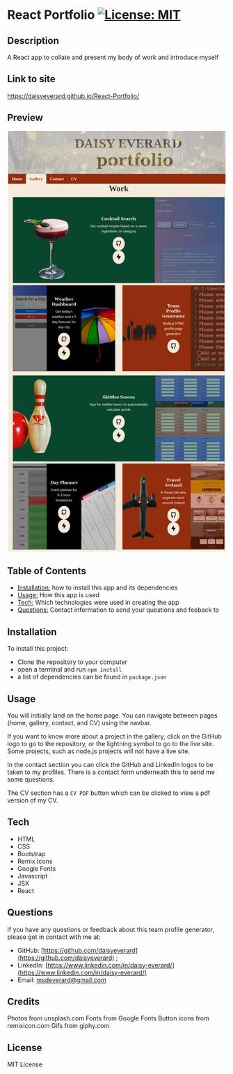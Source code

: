 # React Portfolio [![License: MIT](https://img.shields.io/badge/License-MIT-yellow.svg)](https://opensource.org/licenses/MIT)
  
## Description

A React app to collate and present my body of work and introduce myself

## Link to site

https://daisyeverard.github.io/React-Portfolio/

## Preview

<p align="center">
<img src="./public/assets/preview-of-site.png" width="500" alt="screenshot of site">
</p>

## Table of Contents

- [Installation:](#installation) how to install this app and its dependencies
- [Usage:](#usage) How this app is used
- [Tech:](#tech) Which technologies were used in creating the app
- [Questions:](#questions) Contact information to send your questions and feeback to


## Installation

To install this project: 
  
  - Clone the repository to your computer
  - open a terminal and run `npm install`
  - a list of dependencies can be found in `package.json`
  
## Usage

You will initially land on the home page. You can navigate between pages (home, gallery, contact, and CV) using the navbar.

If you want to know more about a project in the gallery, click on the GitHub logo to go to the repository, or the lightning symbol to go to the live site. Some projects, such as node.js projects will not have a live site. 

In the contact section you can click the GitHub and LinkedIn logos to be taken to my profiles. There is a contact form underneath this to send me some questions.

The CV section has a `CV PDF` button which can be clicked to view a pdf version of my CV.

## Tech

- HTML
- CSS
- Bootstrap
- Remix Icons
- Google Fonts
- Javascript
- JSX
- React
  
## Questions

If you have any questions or feedback about this team profile generator, please get in contact with me at:
  - GitHub: [https://github.com/daisyeverard](https://github.com/daisyeverard) ;
  - LinkedIn: [https://www.linkedin.com/in/daisy-everard/](https://www.linkedin.com/in/daisy-everard/) 
  - Email: msdeverard@gmail.com
  
## Credits

Photos from unsplash.com
Fonts from Google Fonts
Button icons from remixicon.com
Gifs from giphy.com

## License

MIT License
